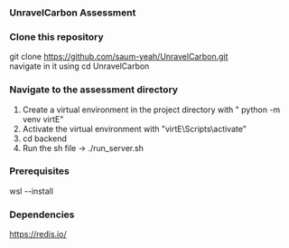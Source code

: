 ### UnravelCarbon Assessment

### Clone this repository
git clone https://github.com/saum-yeah/UnravelCarbon.git  
navigate in it using
cd UnravelCarbon

### Navigate to the assessment directory
1. Create a virtual environment in the project directory with " python -m venv virtE"
2. Activate the virtual environment with "virtE\Scripts\activate"
3. cd backend
4. Run the sh file -> ./run_server.sh

### Prerequisites
wsl --install

### Dependencies
https://redis.io/
